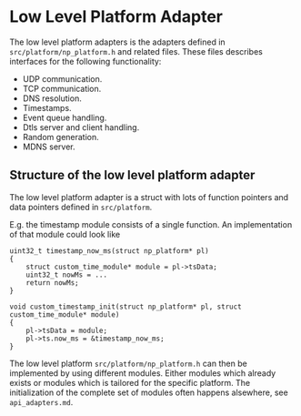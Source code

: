# Low Level Platform Adapter

The low level platform adapters is the adapters defined in
`src/platform/np_platform.h` and related files. These files describes
interfaces for the following functionality:

 * UDP communication.
 * TCP communication.
 * DNS resolution.
 * Timestamps.
 * Event queue handling.
 * Dtls server and client handling.
 * Random generation.
 * MDNS server.

## Structure of the low level platform adapter

The low level platform adapter is a struct with lots of function
pointers and data pointers defined in `src/platform`.

E.g. the timestamp module consists of a single function. An
implementation of that module could look like

```
uint32_t timestamp_now_ms(struct np_platform* pl)
{
    struct custom_time_module* module = pl->tsData;
    uint32_t nowMs = ...
    return nowMs;
}

void custom_timestamp_init(struct np_platform* pl, struct custom_time_module* module)
{
    pl->tsData = module;
    pl->ts.now_ms = &timestamp_now_ms;
}
```

The low level platform `src/platform/np_platform.h` can then be
implemented by using different modules. Either modules which already
exists or modules which is tailored for the specific platform. The
initialization of the complete set of modules often happens alsewhere,
see `api_adapters.md`.
